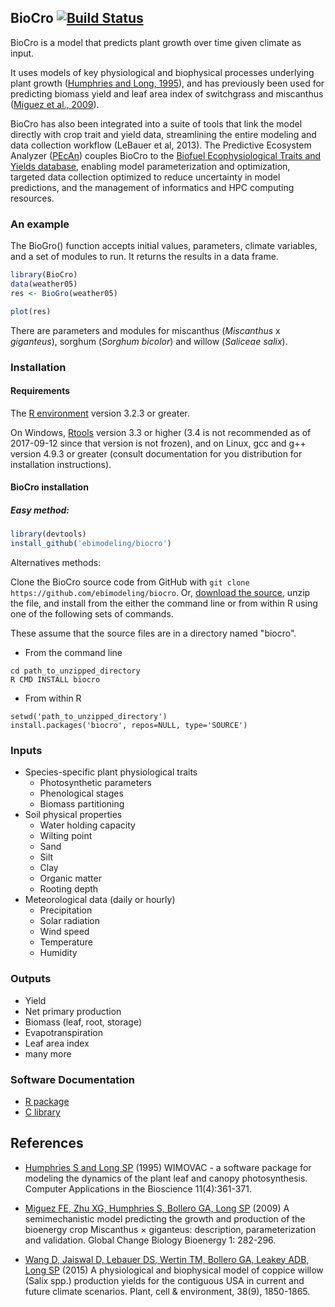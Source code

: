 ## BioCro [![Build Status](https://magnum.travis-ci.com/ebimodeling/biocro-dev.svg?token=tjzJV6N6JPssJ6yfYPqH&branch=master)](https://magnum.travis-ci.com/ebimodeling/biocro-dev)

BioCro is a model that predicts plant growth over time given climate as input.

It uses models of key physiological and biophysical processes underlying plant growth ([Humphries and Long, 1995]), and has previously been used for predicting biomass yield and leaf area index of switchgrass and miscanthus ([Miguez et al., 2009]).

BioCro has also been integrated into a suite of tools that link the model directly with crop trait and yield data, streamlining the entire modeling and data collection workflow (LeBauer et al, 2013). The Predictive Ecosystem Analyzer ([PEcAn](https://github.com/PecanProject/pecan)) couples BioCro to the [Biofuel Ecophysiological Traits and Yields database](https://www.betydb.org), enabling model parameterization and optimization, targeted data collection optimized to reduce uncertainty in model predictions, and the management of informatics and HPC computing resources. 

### An example
The BioGro() function accepts initial values, parameters, climate variables, and a set of modules to run. It returns the results in a data frame.

```r
library(BioCro)
data(weather05)
res <- BioGro(weather05)

plot(res)
```

There are parameters and modules for miscanthus (_Miscanthus_ x _giganteus_), sorghum (_Sorghum bicolor_) and willow (_Saliceae salix_).


### Installation
#### Requirements

The [R environment](https://cran.r-project.org/) version 3.2.3 or greater.

On Windows, [Rtools](https://cran.r-project.org/bin/windows/Rtools/) version 3.3 or higher (3.4 is not recommended as of 2017-09-12 since that version is not frozen), and on Linux, gcc and g++ version 4.9.3 or greater (consult documentation for you distribution for installation instructions).

#### BioCro installation


##### Easy method:

```r
library(devtools)
install_github('ebimodeling/biocro')
```

Alternatives methods:

Clone the BioCro source code from GitHub with `git clone https://github.com/ebimodeling/biocro`. Or, [download the source](https://github.com/ebimodeling/biocro/archive/master.zip), unzip the file, and install from the either the command line or from within R using one of the following sets of commands. 

These assume that the source files are in a directory named "biocro".

* From the command line
```
cd path_to_unzipped_directory
R CMD INSTALL biocro
```

* From within R
```
setwd('path_to_unzipped_directory')
install.packages('biocro', repos=NULL, type='SOURCE')
```

### Inputs
* Species-specific plant physiological traits
    * Photosynthetic parameters
    * Phenological stages
    * Biomass partitioning
* Soil physical properties
    * Water holding capacity
    * Wilting point
    * Sand
    * Silt
    * Clay
    * Organic matter
    * Rooting depth 
* Meteorological data (daily or hourly) 
    * Precipitation
    * Solar radiation
    * Wind speed
    * Temperature
    * Humidity

### Outputs
* Yield
* Net primary production
* Biomass (leaf, root, storage)
* Evapotranspiration
* Leaf area index
* many more

### Software Documentation
* [R package](http://ebimodeling.github.io/biocro/documentation/r/)
* [C library](http://ebimodeling.github.io/biocro/documentation/doxygen/)

## References 
* [Humphries S and Long SP][Humphries and Long, 1995] (1995) WIMOVAC - a software package for modeling the dynamics of the plant leaf and canopy photosynthesis. Computer Applications in the Bioscience 11(4):361-371.

* [Miguez FE, Zhu XG, Humphries S, Bollero GA, Long SP][Miguez et al., 2009] (2009) A semimechanistic model predicting the growth and production of the bioenergy crop Miscanthus × giganteus: description, parameterization and validation.  Global Change Biology Bioenergy 1: 282-296.

* [Wang D, Jaiswal D, Lebauer DS, Wertin TM, Bollero GA, Leakey ADB, Long SP][Want et al. 2015] (2015) A physiological and biophysical model of coppice willow (Salix spp.) production yields for the contiguous USA in current and future climate scenarios. Plant, cell & environment, 38(9), 1850-1865.

[Humphries and Long, 1995]:https://academic.oup.com/bioinformatics/article-abstract/11/4/361/214034/WIMOVAC-a-software-package-for-modelling-the
[Miguez et al., 2009]:http://onlinelibrary.wiley.com/doi/10.1111/j.1757-1707.2009.01019.x/full
[Want et al. 2015]:https://github.com/ebimodeling/biocro/blob/master/documentation/publications/wang2015pbm.pdf

